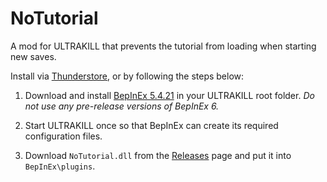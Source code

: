 # NoTutorial
A mod for ULTRAKILL that prevents the tutorial from loading when starting new saves.

Install via [Thunderstore](https://thunderstore.io/c/ultrakill/p/TRPG/NoTutorial/), or by following the steps below:

1. Download and install [BepInEx 5.4.21](https://github.com/BepInEx/BepInEx/releases/tag/v5.4.21) in your ULTRAKILL root folder. *Do not use any pre-release versions of BepInEx 6.*

2. Start ULTRAKILL once so that BepInEx can create its required configuration files.

3. Download `NoTutorial.dll` from the [Releases](https://github.com/TRPG0/BRC-NoTutorial/releases) page and put it into `BepInEx\plugins`.
